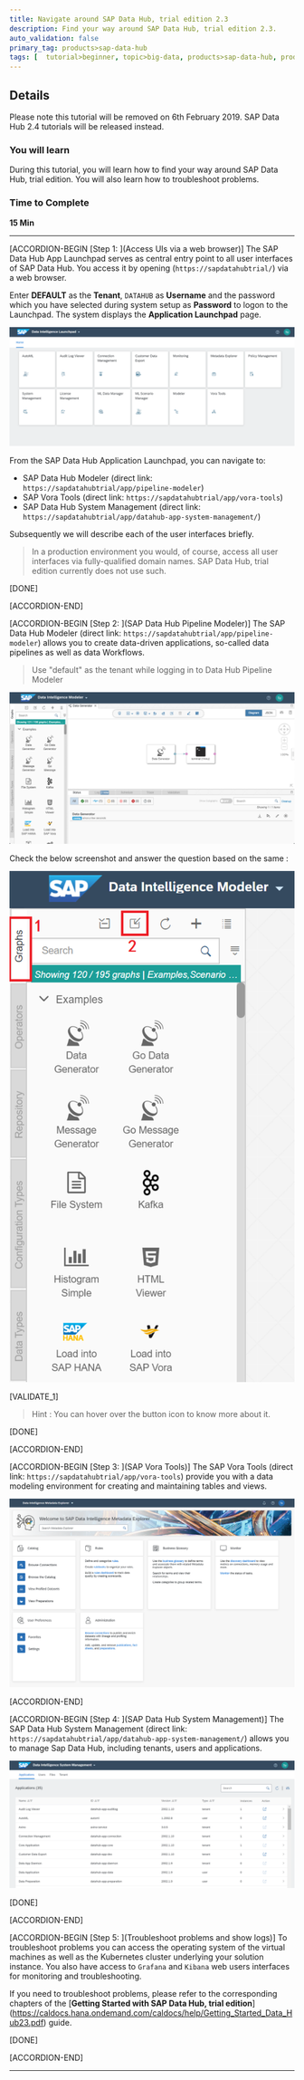 ```yaml
---
title: Navigate around SAP Data Hub, trial edition 2.3
description: Find your way around SAP Data Hub, trial edition 2.3.
auto_validation: false
primary_tag: products>sap-data-hub
tags: [  tutorial>beginner, topic>big-data, products>sap-data-hub, products>sap-vora  ]
---
```


## Details
Please note this tutorial will be removed on 6th February 2019. SAP Data Hub 2.4 tutorials will be released instead.
### You will learn  
During this tutorial, you will learn how to find your way around SAP Data Hub, trial edition. You will also learn how to troubleshoot problems.

### Time to Complete
**15 Min**

---

[ACCORDION-BEGIN [Step 1: ](Access UIs via a web browser)]
The SAP Data Hub App Launchpad serves as central entry point to all user interfaces of SAP Data Hub. You access it by opening (`https://sapdatahubtrial/`) via a web browser.

Enter **DEFAULT** as the **Tenant**, `DATAHUB` as **Username** and the password which you have selected during system setup as **Password** to logon to the Launchpad. The system displays the **Application Launchpad** page.

![picture_01](./datahub-trial-v2-navigation_01.png)  

From the SAP Data Hub Application Launchpad, you can navigate to:

 - SAP Data Hub Modeler (direct link: `https://sapdatahubtrial/app/pipeline-modeler`)
 - SAP Vora Tools (direct link: `https://sapdatahubtrial/app/vora-tools`)
 - SAP Data Hub System Management (direct link: `https://sapdatahubtrial/app/datahub-app-system-management/`)

Subsequently we will describe each of the user interfaces briefly.

>In a production environment you would, of course, access all user interfaces via fully-qualified domain names. SAP Data Hub, trial edition currently does not use such.

[DONE]

[ACCORDION-END]

[ACCORDION-BEGIN [Step 2: ](SAP Data Hub Pipeline Modeler)]
The SAP Data Hub Modeler (direct link: `https://sapdatahubtrial/app/pipeline-modeler`) allows you to create data-driven applications, so-called data pipelines as well as data Workflows.

>Use "default" as the tenant while logging in to Data Hub Pipeline Modeler

![picture_02](./datahub-trial-v2-navigation_02.png)  

Check the below screenshot and answer the question based on the same :

![picture_03](./datahub-trial-v2-navigation_03.png)

[VALIDATE_1]

>Hint : You can hover over the button icon to know more about it.

[DONE]

[ACCORDION-END]

[ACCORDION-BEGIN [Step 3: ](SAP Vora Tools)]
The SAP Vora Tools (direct link: `https://sapdatahubtrial/app/vora-tools`) provide you with a data modeling environment for creating and maintaining tables and views.

![picture_04](./datahub-trial-v2-navigation_04.png)  

[ACCORDION-END]

[ACCORDION-BEGIN [Step 4: ](SAP Data Hub System Management)]
The SAP Data Hub System Management (direct link: `https://sapdatahubtrial/app/datahub-app-system-management/`) allows you to manage Sap Data Hub, including tenants, users and applications.

![picture_05](./datahub-trial-v2-navigation_05.png)

[DONE]

[ACCORDION-END]

[ACCORDION-BEGIN [Step 5: ](Troubleshoot problems and show logs)]
To troubleshoot problems you can access the operating system of the virtual machines as well as the Kubernetes cluster underlying your solution instance. You also have access to `Grafana` and `Kibana` web users interfaces for monitoring and troubleshooting.

If you need to troubleshoot problems, please refer to the corresponding chapters of the [**Getting Started with SAP Data Hub, trial edition**] (https://caldocs.hana.ondemand.com/caldocs/help/Getting_Started_Data_Hub23.pdf) guide.

[DONE]

[ACCORDION-END]

---
